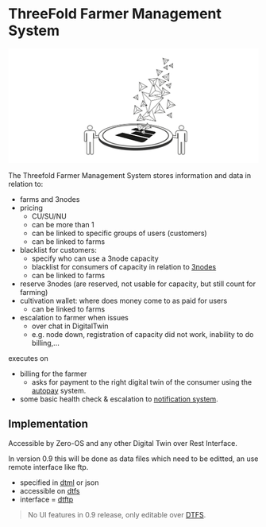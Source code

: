 # ThreeFold Farmer Management System

![](img/threefold_mgmt.png)

The Threefold Farmer Management System stores information and data in relation to:

- farms and 3nodes
- pricing
  - CU/SU/NU
  - can be more than 1
  - can be linked to specific groups of users (customers)
  - can be linked to farms
- blacklist for customers:
  - specify who can use a 3node capacity
  - blacklist for consumers of capacity in relation to [3nodes](3node)
  - can be linked to farms
- reserve 3nodes (are reserved, not usable for capacity, but still count for farming)
- cultivation wallet: where does money come to as paid for users
  - can be linked to farms
- escalation to farmer when issues
  - over chat in DigitalTwin
  - e.g. node down, registration of capacity did not work, inability to do billing,...

executes on

- billing for the farmer
  - asks for payment to the right digital twin of the consumer using the [autopay](threefold:autopay) system.
- some basic health check & escalation to [notification system](notifications).

## Implementation

Accessible by Zero-OS and any other Digital Twin over Rest Interface.

In version 0.9 this will be done as data files which need to be editted, an use remote interface like ftp.

- specified in [dtml](threefold:dtml) or json
- accessible on [dtfs](threefold:dtfs)
- interface = [dtftp](threefold:dtftp)

> No UI features in 0.9 release, only editable over [DTFS](threefold:dtfs).
